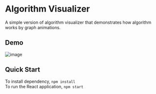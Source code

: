 # Algorithm Visualizer
A simple version of algorithm visualizer that demonstrates how algorithm works by graph animations.

## Demo
![image](https://i.imgur.com/g7fqGXr.gif)

## Quick Start
To install dependency, `npm install`  
To run the React application, `npm start`

